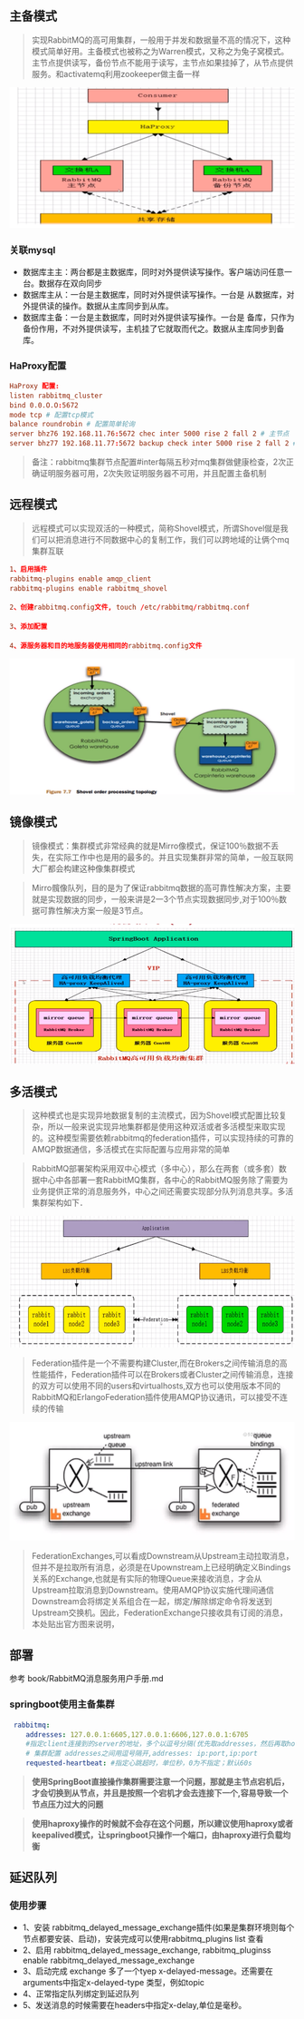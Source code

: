 ## 主备模式
> 实现RabbitMQ的高可用集群，一般用于并发和数据量不高的情况下，这种模式简单好用。主备模式也被称之为Warren模式，又称之为兔子窝模式。主节点提供读写，备份节点不能用于读写，主节点如果挂掉了，从节点提供服务。和activatemq利用zookeeper做主备一样

![](./img/主备模式架构图.png)

### 关联mysql
- 数据库主主：两台都是主数据库，同时对外提供读写操作。客户端访问任意一台。数据存在双向同步
- 数据库主从：一台是主数据库，同时对外提供读写操作。一台是 从数据库，对外提供读的操作。数据从主库同步到从库。
- 数据库主备：一台是主数据库，同时对外提供读写操作。一台是 备库，只作为备份作用，不对外提供读写，主机挂了它就取而代之。数据从主库同步到备库。


### HaProxy配置
``` conf
HaProxy 配置:
listen rabbitmq_cluster
bind 0.0.O.O:5672 
mode tcp # 配置tcp模式
balance roundrobin # 配置简单轮询
server bhz76 192.168.11.76:5672 chec inter 5000 rise 2 fall 2 # 主节点
server bhz77 192.168.11.77:5672 backup check inter 5000 rise 2 fall 2 # 备份节点
```
> 备注：rabbitmq集群节点配置#inter每隔五秒对mq集群做健康检查，2次正确证明服务器可用，2次失败证明服务器不可用，并且配置主备机制



## 远程模式
> 远程模式可以实现双活的一种模式，简称Shovel模式，所谓Shovel僦是我们可以把消息进行不同数据中心的复制工作，我们可以跨地域的让俩个mq集群互联

``` conf 
1、启用插件
rabbitmq-plugins enable amqp_client
rabbitmq-plugins enable rabbitmq_shovel

2、创建rabbitmq.config文件, touch /etc/rabbitmq/rabbitmq.conf

3、添加配置

4、源服务器和目的地服务器使用相同的rabbitmq.config文件
```
![](./img/远程模式架构图.png)

## 镜像模式
> 镜像模式：集群模式非常经典的就是Mirro像模式，保证100％数据不丢失，在实际工作中也是用的最多的。并且实现集群非常的简单，一般互联网大厂都会构建这种像集群模式

> Mirro髖像队列，目的是为了保证rabbitmq数据的高可靠性解决方案，主要就是实现数据的同步，一般来讲是2一3个节点实现数据同步,对于100％数据可靠性解决方案一般是3节点。

![](./img/镜像模式架构图.png)

## 多活模式
> 这种模式也是实现异地数据复制的主流模式，因为Shovel模式配置比较复杂，所以一般来说实现异地集群都是使用这种双活或者多活模型来取实现的。这种模型需要依赖rabbitmq的federation插件，可以实现持续的可靠的AMQP数据通信，多活模式在实际配置与应用非常的简单

> RabbitMQ部署架构采用双中心模式（多中心），那么在两套（或多套）数据中心中各部署一套RabbitMQ集群，各中心的RabbitMQ服务除了需要为业务提供正常的消息服务外，中心之间还需要实现部分队列消息共享。多活集群架构如下．

![](./img/多活模式架构图.png)

> Federation插件是一个不需要构建Cluster,而在Brokers之间传输消息的高性能插件，Federation插件可以在Brokers或者Cluster之间传输消息，连接的双方可以使用不同的users和virtualhosts,双方也可以使用版本不同的RabbitMQ和ErlangoFederation插件使用AMQP协议通讯，可以接受不连续的传输

![](./img/多活模式架构图2.png)

> FederationExchanges,可以看成Downstream从Upstream主动拉取消息，但并不是拉取所有消息，必须是在Upownstream上已经明确定义Bindings关系的Exchange,也就是有实际的物理Queue来接收消息，才会从Upstream拉取消息到Downstream。使用AMQP协议实施代理间通信Downstream会将绑定关系组合在一起，绑定/解除绑定命令将发送到Upstream交换机。因此，FederationExchange只接收具有订阅的消息，本处贴出官方图来说明，

## 部署
参考 book/RabbitMQ消息服务用户手册.md

### springboot使用主备集群
``` yml
 rabbitmq:
    addresses: 127.0.0.1:6605,127.0.0.1:6606,127.0.0.1:6705 
    #指定client连接到的server的地址，多个以逗号分隔(优先取addresses，然后再取host)
    # 集群配置 addresses之间用逗号隔开,addresses: ip:port,ip:port
    requested-heartbeat: #指定心跳超时，单位秒，0为不指定；默认60s
```
> **使用SpringBoot直接操作集群需要注意一个问题，那就是主节点宕机后，才会切换到从节点，并且是按照一个宕机才会去连接下一个,容易导致一个节点压力过大的问题**

> **使用haproxy操作的时候就不会存在这个问题，所以建议使用haproxy或者keepalived模式，让springboot只操作一个端口，由haproxy进行负载均衡**

## 延迟队列
### 使用步骤

- 1、安装 rabbitmq_delayed_message_exchange插件(如果是集群环境则每个节点都要安装、启动)，安装完成可以使用rabbitmq_plugins list 查看
- 2、启用 rabbitmq_delayed_message_exchange, rabbitmq_pluginss enable rabbitmq_delayed_message_exchange
- 3、启动完成 exchange 多了一个tyep x-delayed-message。还需要在arguments中指定x-delayed-type 类型，例如topic
- 4、正常指定队列绑定到延迟队列
- 5、发送消息的时候需要在headers中指定x-delay,单位是毫秒。

